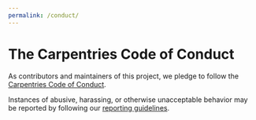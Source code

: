 ```yaml
---
permalink: /conduct/
---
```


# The Carpentries Code of Conduct

As contributors and maintainers of this project, we pledge to follow the [Carpentries Code of Conduct][coc].

Instances of abusive, harassing, or otherwise unacceptable behavior may be reported by following our [reporting guidelines][coc-reporting].

[coc-reporting]: https://docs.carpentries.org/topic_folders/policies/incident-reporting.html
[coc]: https://docs.carpentries.org/topic_folders/policies/code-of-conduct.html

